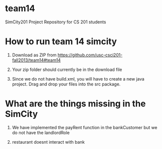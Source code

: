 team14
======

SimCity201 Project Repository for CS 201 students

How to run team 14 simcity
===========================

1) Download as ZIP from https://github.com/usc-csci201-fall2013/team14#team14

2) Your zip folder should currently be in the download file

3) Since we do not have build.xml, you will have to create a new java project. Drag and drop your files into the src 
   package.

What are the things missing in the SimCity
==========================================
1) We have implemented the payRent function in the bankCustomer but we do not have the landlordRole

2) restaurant doesnt interact with bank
